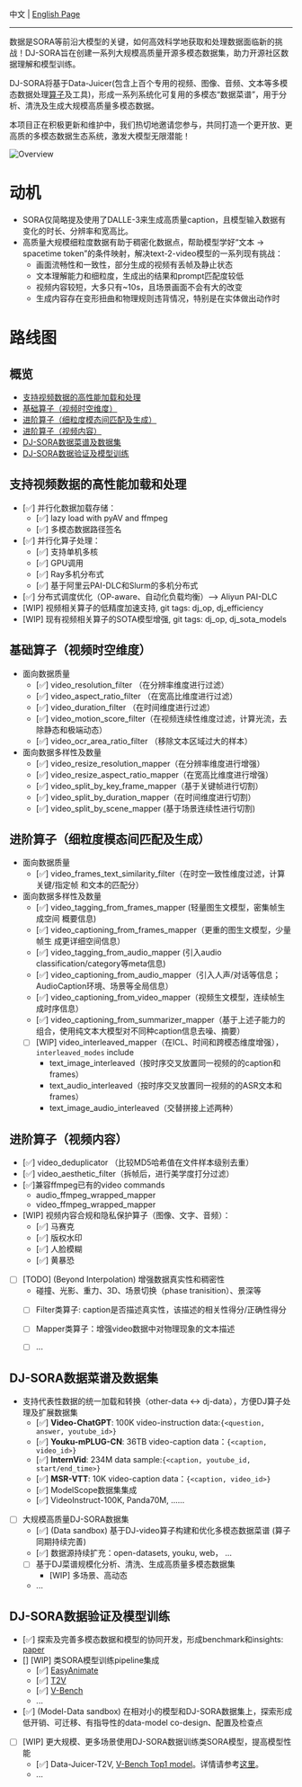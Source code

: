 中文 | [English Page](DJ_SORA.md) 

---

数据是SORA等前沿大模型的关键，如何高效科学地获取和处理数据面临新的挑战！DJ-SORA旨在创建一系列大规模高质量开源多模态数据集，助力开源社区数据理解和模型训练。

DJ-SORA将基于Data-Juicer(包含上百个专用的视频、图像、音频、文本等多模态数据处理[算子](Operators.md)及工具)，形成一系列系统化可复用的多模态“数据菜谱”，用于分析、清洗及生成大规模高质量多模态数据。

本项目正在积极更新和维护中，我们热切地邀请您参与，共同打造一个更开放、更高质的多模态数据生态系统，激发大模型无限潜能！

![Overview](https://img.alicdn.com/imgextra/i4/O1CN01XphcBN2ACXcS6S1JH_!!6000000008167-2-tps-2289-1620.png)


# 动机 
- SORA仅简略提及使用了DALLE-3来生成高质量caption，且模型输入数据有变化的时长、分辨率和宽高比。
- 高质量大规模细粒度数据有助于稠密化数据点，帮助模型学好“文本 -> spacetime token”的条件映射，解决text-2-video模型的一系列现有挑战：
   - 画面流畅性和一致性，部分生成的视频有丢帧及静止状态
   - 文本理解能力和细粒度，生成出的结果和prompt匹配度较低
   - 视频内容较短，大多只有~10s，且场景画面不会有大的改变
   - 生成内容存在变形扭曲和物理规则违背情况，特别是在实体做出动作时

# 路线图
## 概览
* [支持视频数据的高性能加载和处理](#支持视频数据的高性能加载和处理)
* [基础算子（视频时空维度）](#基础算子视频时空维度)
* [进阶算子（细粒度模态间匹配及生成）](#进阶算子细粒度模态间匹配及生成)
* [进阶算子（视频内容）](#进阶算子视频内容)
* [DJ-SORA数据菜谱及数据集](#DJ-SORA数据菜谱及数据集)
* [DJ-SORA数据验证及模型训练](#DJ-SORA数据验证及模型训练)

## 支持视频数据的高性能加载和处理
- [✅] 并行化数据加载存储：
  - [✅] lazy load with pyAV and ffmpeg
  - [✅] 多模态数据路径签名  
- [✅] 并行化算子处理：  
  - [✅] 支持单机多核  
  - [✅] GPU调用  
  - [✅] Ray多机分布式  
  - [✅] 基于阿里云PAI-DLC和Slurm的多机分布式 
- [✅] 分布式调度优化（OP-aware、自动化负载均衡）-->  Aliyun PAI-DLC
- [WIP] 视频相关算子的低精度加速支持, git tags: dj_op, dj_efficiency
- [WIP] 现有视频相关算子的SOTA模型增强, git tags: dj_op, dj_sota_models

## 基础算子（视频时空维度）
- 面向数据质量
  - [✅] video_resolution_filter （在分辨率维度进行过滤）
  - [✅] video_aspect_ratio_filter （在宽高比维度进行过滤）
  - [✅] video_duration_filter （在时间维度进行过滤）
  - [✅] video_motion_score_filter（在视频连续性维度过滤，计算光流，去除静态和极端动态）
  - [✅] video_ocr_area_ratio_filter （移除文本区域过大的样本）
- 面向数据多样性及数量
  - [✅] video_resize_resolution_mapper（在分辨率维度进行增强）
  - [✅] video_resize_aspect_ratio_mapper（在宽高比维度进行增强）
  - [✅] video_split_by_key_frame_mapper（基于关键帧进行切割）
  - [✅] video_split_by_duration_mapper（在时间维度进行切割）
  - [✅] video_split_by_scene_mapper (基于场景连续性进行切割)

## 进阶算子（细粒度模态间匹配及生成）
- 面向数据质量
  - [✅] video_frames_text_similarity_filter（在时空一致性维度过滤，计算关键/指定帧 和文本的匹配分）
- 面向数据多样性及数量
  - [✅] video_tagging_from_frames_mapper (轻量图生文模型，密集帧生成空间  概要信息)
  - [✅] video_captioning_from_frames_mapper（更重的图生文模型，少量帧生  成更详细空间信息）
  - [✅] video_tagging_from_audio_mapper (引入audio classification/category等meta信息)
  - [✅] video_captioning_from_audio_mapper（引入人声/对话等信息；  AudioCaption环境、场景等全局信息）
  - [✅] video_captioning_from_video_mapper（视频生文模型，连续帧生成时序信息）
  - [✅] video_captioning_from_summarizer_mapper（基于上述子能力的组合，使用纯文本大模型对不同种caption信息去噪、摘要）
  - [ ] [WIP] video_interleaved_mapper（在ICL、时间和跨模态维度增强），`interleaved_modes` include
    - text_image_interleaved（按时序交叉放置同一视频的的caption和frames）
    - text_audio_interleaved（按时序交叉放置同一视频的的ASR文本和frames）
    - text_image_audio_interleaved（交替拼接上述两种）

## 进阶算子（视频内容）
- [✅] video_deduplicator （比较MD5哈希值在文件样本级别去重）
- [✅] video_aesthetic_filter（拆帧后，进行美学度打分过滤）
- [✅]兼容ffmpeg已有的video commands
  - audio_ffmpeg_wrapped_mapper
  - video_ffmpeg_wrapped_mapper
- [WIP] 视频内容合规和隐私保护算子（图像、文字、音频）：
  - [✅] 马赛克
  - [✅] 版权水印
  - [✅] 人脸模糊
  - [✅] 黄暴恐
- [ ] [TODO] (Beyond Interpolation) 增强数据真实性和稠密性 
  - 碰撞、光影、重力、3D、场景切换（phase tranisition）、景深等
  - [ ] Filter类算子: caption是否描述真实性，该描述的相关性得分/正确性得分
  - [ ] Mapper类算子：增强video数据中对物理现象的文本描述
  - [ ] ...



## DJ-SORA数据菜谱及数据集
- 支持代表性数据的统一加载和转换（other-data <-> dj-data），方便DJ算子处理及扩展数据集
  - [✅] **Video-ChatGPT**: 100K video-instruction data:`{<question, answer, youtube_id>}`
  - [✅] **Youku-mPLUG-CN**: 36TB video-caption data：`{<caption, video_id>}`
  - [✅] **InternVid**: 234M data sample:`{<caption, youtube_id, start/end_time>}`
  - [✅] **MSR-VTT**: 10K video-caption data：`{<caption, video_id>}`
  - [✅] ModelScope数据集集成
  - [✅] VideoInstruct-100K, Panda70M, ......
- [ ] 大规模高质量DJ-SORA数据集
  - [✅] (Data sandbox) 基于DJ-video算子构建和优化多模态数据菜谱 (算子同期持续完善)
  - [✅] 数据源持续扩充：open-datasets, youku, web， ...
  - [ ] 基于DJ菜谱规模化分析、清洗、生成高质量多模态数据集
    -  [WIP] 多场景、高动态 
  - ...

## DJ-SORA数据验证及模型训练
  - [✅]  探索及完善多模态数据和模型的协同开发，形成benchmark和insights: [paper](https://arxiv.org/abs/2407.11784)
  - [] [WIP] 类SORA模型训练pipeline集成
    - [✅] [EasyAnimate](https://github.com/aigc-apps/EasyAnimate)
    - [✅] [T2V](https://t2v-turbo.github.io/)
    - [✅] [V-Bench](https://vchitect.github.io/VBench-project/)
    - ...
  - [✅] (Model-Data sandbox) 在相对小的模型和DJ-SORA数据集上，探索形成低开销、可迁移、有指导性的data-model co-design、配置及检查点
  - [ ] [WIP] 更大规模、更多场景使用DJ-SORA数据训练类SORA模型，提高模型性能
    - [✅] Data-Juicer-T2V, [V-Bench Top1 model](https://huggingface.co/datajuicer/Data-Juicer-T2V-v2)。详情请参考[这里](./Sandbox-ZH.md)。
    - ...
